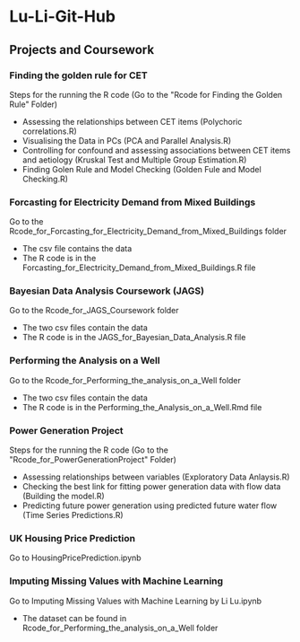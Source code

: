 # Lu-Li-Git-Hub
## Projects and Coursework

### Finding the golden rule for CET
Steps for the running the R code (Go to the "Rcode for Finding the Golden Rule" Folder)
- Assessing the relationships between CET items (Polychoric correlations.R)
- Visualising the Data in PCs (PCA and Parallel Analysis.R)
- Controlling for confound and assessing associations between CET items and aetiology (Kruskal Test and Multiple Group Estimation.R)
- Finding Golen Rule and Model Checking (Golden Fule and Model Checking.R)

### Forcasting for Electricity Demand from Mixed Buildings
Go to the Rcode_for_Forcasting_for_Electricity_Demand_from_Mixed_Buildings folder
- The csv file contains the data 
- The R code is in the Forcasting_for_Electricity_Demand_from_Mixed_Buildings.R file

### Bayesian Data Analysis Coursework (JAGS)
Go to the Rcode_for_JAGS_Coursework folder
- The two csv files contain the data 
- The R code is in the JAGS_for_Bayesian_Data_Analysis.R file

### Performing the Analysis on a Well
Go to the Rcode_for_Performing_the_analysis_on_a_Well folder
- The two csv files contain the data 
- The R code is in the Performing_the_Analysis_on_a_Well.Rmd file

### Power Generation Project
Steps for the running the R code (Go to the "Rcode_for_PowerGenerationProject" Folder)
- Assessing relationships between variables (Exploratory Data Anlaysis.R)
- Checking the best link for fitting power generation data with flow data (Building the model.R)
- Predicting future power generation using predicted future water flow (Time Series Predictions.R)

### UK Housing Price Prediction
Go to HousingPricePrediction.ipynb

### Imputing Missing Values with Machine Learning
Go to Imputing Missing Values with Machine Learning by Li Lu.ipynb
- The dataset can be found in Rcode_for_Performing_the_analysis_on_a_Well folder
